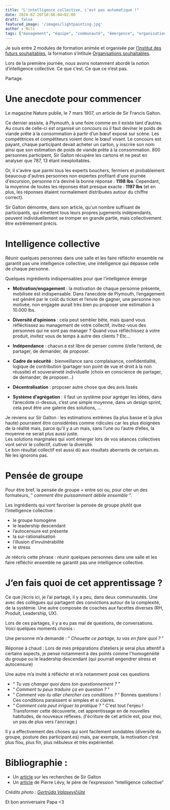 ```yaml
---
title: "L'intelligence collective, c'est pas automatique !"
date: 2024-02-26T10:08:04+02:00
draft: false
featured_image: '/images/lightpainting.jpg'
author : Nils
tags: ["management", "équipe", "communauté", "émergence", "organisation"]
---
```


Je suis entre 2 modules de formation animée et organisée par [l’Institut des futurs souhaitables](https://www.futurs-souhaitables.org/), la formation s’intitule [Organisations souhaitables](https://communaute.futurs-souhaitables.org/page/la-focuslab-organisations-souhaitables).

Lors de la première journée, nous avons notamment abordé la notion d’intelligence collective. Ce que c’est. Ce que ce n’est pas.

Partage.


# Une anecdote pour commencer

Le magazine Nature publie, le 7 mars 1907, un article de Sir Francis Galton.  

Ce dernier assiste, à Plymouth, à une foire comme en il existe tant d’autres. Au cours de celle-ci est organisé un concours où il faut deviner le poids de viande prête à la consommation à partir d’un bœuf exposé sur scène. Les compétitrices et compétiteurs voient donc le bœuf vivant. Le concours est payant, chaque participant devait acheter un carton, y inscrire son nom ainsi que son estimation de poids de viande prête à la consommation.
800 personnes participent, Sir Galton récupère les cartons et ne peut en analyser que 787, 13 étant inexploitables.  

Or, il s'avère que parmi tous les experts bouchers, fermiers et probablement beaucoup d'autres personnes non expertes profitant d'une journée d'excursion, personne n'a deviné la bonne réponse : **1198 lbs**. Cependant, la moyenne de toutes les réponses était presque exacte : **1197 lbs** (et en plus, les réponses étaient normalement distribuées autour du chiffre correct).

Sir Galton démontre, dans son article, qu'un nombre suffisant de participants, qui émettent tous leurs propres jugements indépendants, peuvent individuellement se tromper en grande partie, mais collectivement être extrêmement précis.


# Intelligence collective

Réunir quelques personnes dans une salle et les faire réfléchir ensemble ne garantit pas une intelligence collective, une intelligence qui dépasse celle de chaque personne.

Quelques ingrédients indispensables pour que l’intelligence émerge  

* **Motivation/engagement** : la motivation de chaque personne présente, mobilisée est indispensable. Dans l’anecdote de Plymouth, l’engagement est généré par le coût du ticket et l’envie de gagner, une personne non motivée, non engagée aurait très bien pu proposer une estimation à 10.000 lbs.  
  
* **Diversité d’opinions** : cela peut sembler bête, mais quand vous réfléchissez au management de votre collectif, invitez-vous des personnes qui ne sont pas manager ? Quand vous réfléchissez à votre produit, invitez vous de temps à autre des clients ? Etc…  

* **Indépendance** : chacun.e est libre de penser comme il/elle l’entend, de partager, de demander, de proposer.  
* **Cadre de sécurité** : bienveillance sans complaisance, confidentialité, logique de contribution (partager son point de vue et droit à la non réussite) et souveraineté individuelle (choix en conscience de partager, de demander, de proposer…)  
  
* **Décentralisation** : proposer autre chose que des avis lissés  
  
* **Système d’agrégation** : il faut un système pour agréger les idées, dans l’anecdote ci-dessus, c’est une simple moyenne, dans un design sprint, cela peut être une galerie des solutions, …  

Je reviens sur Sir Galton : les estimations extrêmes (la plus basse et la plus haute) pourraient être considérées comme ridicules car les plus éloignées de la réalité mais, parce qu’il y a un mais, sans l’une ou l’autre d’elles, la moyenne ne serait plus aussi juste.  
Les solutions marginales qui vont émerger lors de vos séances collectives vont servir le collectif, cultiver la diversité.  
Le bon résultat collectif est aussi dû aux résultats aberrants de certain.es. Ne les ignorons pas.



# Pensée de groupe

Pour être bref, la pensée de groupe = entre soi ou, pour citer un des formateurs, “ *comment être puissamment débile ensemble* ”.

Les ingrédients qui vont favoriser la pensée de groupe plutôt que l’intelligence collective :  

* le groupe homogène  
* le leadership descendant  
* l’autocensure est présente  
* la sur-rationalisation  
* l’illusion d’invulnérabilité  
* le stress  

Je réécris cette phrase : réunir quelques personnes dans une salle et les faire réfléchir ensemble ne garantit pas une intelligence collective.

# J’en fais quoi de cet apprentissage ?
Ce que j’écris ici, je l’ai partagé, il y a peu, dans deux communautés. Une avec des collègues qui partagent des convictions autour de la complexité, de la systémie. Une autre composée de coaches aux facettes diverses (RH, Produit, Leadership, UX).

Lors de ces partages, il y a eu pas mal de questions, de conversations. Voici quelques moments choisis : 

Une personne m’a demandé : “ *Chouette ce partage, tu vas en faire quoi ?* ”

Réponse à chaud : Lors de mes préparations d’ateliers je serai plus attentif à certains aspects, je pense notamment à des points comme l'homogénéité du groupe ou le leadership descendant (qui pourrait engendrer stress et autocensure)

Une autre m’a invité à réfléchir et m’a notamment posé ces questions  
- “ *Tu vas changer quoi dans ton questionnement ?* ”  
- “ *Comment tu peux traduire ça en question ?* ”  
- “ *Comment vas-tu aller chercher ces conditions ?* ” Bonnes questions ! Ces conditions paraissent si simples et si claires.  
- “ *Comment cela peut irriguer ta pratique ?* ” C'est tout l'enjeu ! Transformer cette découverte, cet apprentissage en de nouvelles habitudes, de nouveaux réflexes. (l'écriture de cet article est, pour moi, un pas de plus vers l'ancrage.)  

Il y a effectivement des choses qui sont facilement sondables (diversité du groupe, posture des participant.es) mais, par exemple, la motivation c’est plus flou, plus fin, plus nébuleux et très expérientiel.

# Bibliographie :  
- Un [article](https://www.roywalkerwealth.com/2018/01/why-you-cant-beat-market-sir-francis-galton.html) sur les recherches de Sir Galton  
- Un [article](https://www.cairn.info/revue-societes-2003-1-page-105.htm) de Pierre Lévy, le père de l’expression “intelligence collective”  


*Crédits photo : [Gertrūda Valasevičiūtė](https://unsplash.com/fr/@skraidantisdrambliukas)*

Et bon anniversaire Papa <3
